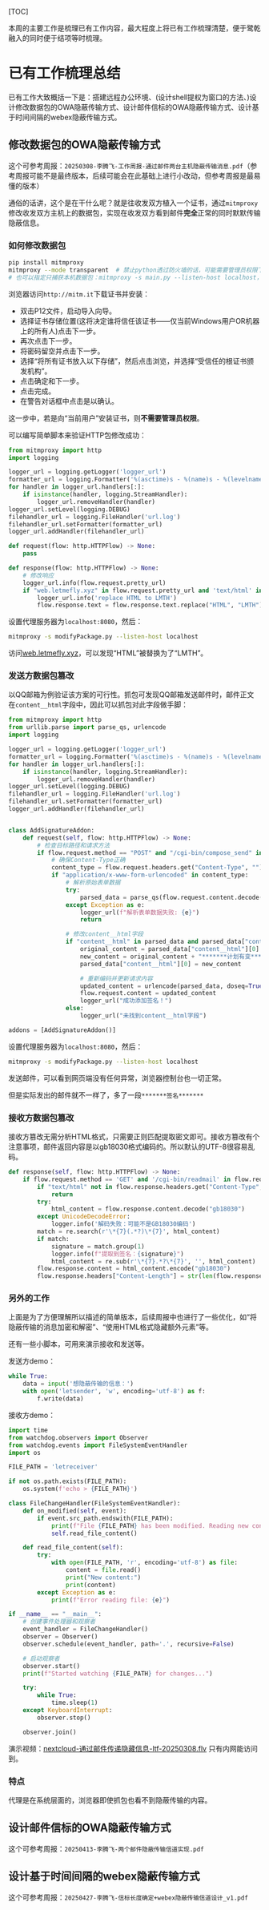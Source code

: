 <!--
 * @Author: LetMeFly
 * @Date: 2025-04-30 19:11:15
 * @LastEditors: LetMeFly.xyz
 * @LastEditTime: 2025-04-30 21:05:20
-->

[TOC]

本周的主要工作是梳理已有工作内容，最大程度上将已有工作梳理清楚，便于鹭乾融入的同时便于结项等时梳理。

# 已有工作梳理总结

已有工作大致概括一下是：搭建远程办公环境、(设计shell提权为窗口的方法、)设计修改数据包的OWA隐蔽传输方式、设计邮件信标的OWA隐蔽传输方式、设计基于时间间隔的webex隐蔽传输方式。

## 修改数据包的OWA隐蔽传输方式

这个可参考周报：`20250308-李腾飞-工作周报-通过邮件两台主机隐蔽传输消息.pdf`（参考周报可能不是最终版本，后续可能会在此基础上进行小改动，但参考周报是最易懂的版本）

通俗的话讲，这个是在干什么呢？就是往收发双方植入一个证书，通过`mitmproxy`修改收发双方主机上的数据包，实现在收发双方看到邮件**完全**正常的同时默默传输隐蔽信息。

### 如何修改数据包

```bash
pip install mitmproxy
mitmproxy --mode transparent  # 禁止python透过防火墙的话，可能需要管理员权限下运行
# 也可以指定只捕获本机数据包：mitmproxy -s main.py --listen-host localhost，这样的话在我笔记本上实测不需要管理员权限
```

浏览器访问`http://mitm.it`下载证书并安装：

+ 双击P12文件，启动导入向导。
+ 选择证书存储位置(这将决定谁将信任该证书——仅当前Windows用户OR机器上的所有人)点击下一步。
+ 再次点击下一步。
+ 将密码留空并点击下一步。
+ 选择“将所有证书放入以下存储”，然后点击浏览，并选择“受信任的根证书颁发机构”。
+ 点击确定和下一步。
+ 点击完成。
+ 在警告对话框中点击是以确认。

这一步中，若是向“当前用户”安装证书，则**不需要管理员权限**。

可以编写简单脚本来验证HTTP包修改成功：

```python
from mitmproxy import http
import logging

logger_url = logging.getLogger('logger_url')
formatter_url = logging.Formatter('%(asctime)s - %(name)s - %(levelname)s - %(message)s')
for handler in logger_url.handlers[:]:
    if isinstance(handler, logging.StreamHandler):
        logger_url.removeHandler(handler)
logger_url.setLevel(logging.DEBUG)
filehandler_url = logging.FileHandler('url.log')
filehandler_url.setFormatter(formatter_url)
logger_url.addHandler(filehandler_url)

def request(flow: http.HTTPFlow) -> None:
    pass

def response(flow: http.HTTPFlow) -> None:
    # 修改响应
    logger_url.info(flow.request.pretty_url)
    if "web.letmefly.xyz" in flow.request.pretty_url and 'text/html' in flow.response.headers.get('content-type', ''):
        logger_url.info('replace HTML to LMTH')
        flow.response.text = flow.response.text.replace("HTML", "LMTH")
```

设置代理服务器为`localhost:8080`，然后：

```bash
mitmproxy -s modifyPackage.py --listen-host localhost
```

访问[web.letmefly.xyz](https://letmefly.xyz/?From=周报-3day4week)，可以发现“HTML”被替换为了“LMTH”。

### 发送方数据包篡改

以QQ邮箱为例验证该方案的可行性。抓包可发现QQ邮箱发送邮件时，邮件正文在`content__html`字段中，因此可以抓包对此字段做手脚：

```python
from mitmproxy import http
from urllib.parse import parse_qs, urlencode
import logging

logger_url = logging.getLogger('logger_url')
formatter_url = logging.Formatter('%(asctime)s - %(name)s - %(levelname)s - %(message)s')
for handler in logger_url.handlers[:]:
    if isinstance(handler, logging.StreamHandler):
        logger_url.removeHandler(handler)
logger_url.setLevel(logging.DEBUG)
filehandler_url = logging.FileHandler('url.log')
filehandler_url.setFormatter(formatter_url)
logger_url.addHandler(filehandler_url)


class AddSignatureAddon:
    def request(self, flow: http.HTTPFlow) -> None:
        # 检查目标路径和请求方法
        if flow.request.method == "POST" and "/cgi-bin/compose_send" in flow.request.url:
            # 确保Content-Type正确
            content_type = flow.request.headers.get("Content-Type", "")
            if "application/x-www-form-urlencoded" in content_type:
                # 解析原始表单数据
                try:
                    parsed_data = parse_qs(flow.request.content.decode("utf-8"))
                except Exception as e:
                    logger_url(f"解析表单数据失败: {e}")
                    return

                # 修改content__html字段
                if "content__html" in parsed_data and parsed_data["content__html"]:
                    original_content = parsed_data["content__html"][0]
                    new_content = original_content + "*******计划有变*******"
                    parsed_data["content__html"][0] = new_content

                    # 重新编码并更新请求内容
                    updated_content = urlencode(parsed_data, doseq=True).encode("utf-8")
                    flow.request.content = updated_content
                    logger_url("成功添加签名！")
                else:
                    logger_url("未找到content__html字段")

addons = [AddSignatureAddon()]
```

设置代理服务器为`localhost:8080`，然后：

```bash
mitmproxy -s modifyPackage.py --listen-host localhost
```

发送邮件，可以看到网页端没有任何异常，浏览器控制台也一切正常。

但是实际发出的邮件就不一样了，多了一段`*******签名*******`

### 接收方数据包篡改

接收方篡改无需分析HTML格式，只需要正则匹配提取密文即可。接收方篡改有个注意事项，邮件返回内容是以gb18030格式编码的。所以默认的UTF-8很容易乱码。


```python
def response(self, flow: http.HTTPFlow) -> None:
    if flow.request.method == 'GET' and '/cgi-bin/readmail' in flow.request.url:
        if "text/html" not in flow.response.headers.get("Content-Type", ""):
            return
        try:
            html_content = flow.response.content.decode("gb18030")
        except UnicodeDecodeError:
            logger.info('解码失败：可能不是GB18030编码')
        match = re.search(r'\*{7}(.*?)\*{7}', html_content)
        if match:
            signature = match.group(1)
            logger.info(f"提取到签名：{signature}")
            html_content = re.sub(r'\*{7}.*?\*{7}', '', html_content)
        flow.response.content = html_content.encode("gb18030")
        flow.response.headers["Content-Length"] = str(len(flow.response.content))
```

### 另外的工作

上面是为了方便理解所以描述的简单版本，后续周报中也进行了一些优化，如“将隐蔽传输的消息加密和解密”、“使用HTML格式隐藏额外元素”等。

还有一些小脚本，可用来演示接收和发送等。


发送方demo：

```python
while True:
    data = input('想隐蔽传输的信息：')
    with open('letsender', 'w', encoding='utf-8') as f:
        f.write(data)
```

接收方demo：

```python
import time
from watchdog.observers import Observer
from watchdog.events import FileSystemEventHandler
import os

FILE_PATH = 'letreceiver'

if not os.path.exists(FILE_PATH):
    os.system(f'echo > {FILE_PATH}')

class FileChangeHandler(FileSystemEventHandler):
    def on_modified(self, event):
        if event.src_path.endswith(FILE_PATH):
            print(f"File {FILE_PATH} has been modified. Reading new content...")
            self.read_file_content()

    def read_file_content(self):
        try:
            with open(FILE_PATH, 'r', encoding='utf-8') as file:
                content = file.read()
                print("New content:")
                print(content)
        except Exception as e:
            print(f"Error reading file: {e}")

if __name__ == "__main__":
    # 创建事件处理器和观察者
    event_handler = FileChangeHandler()
    observer = Observer()
    observer.schedule(event_handler, path='.', recursive=False)

    # 启动观察者
    observer.start()
    print(f"Started watching {FILE_PATH} for changes...")

    try:
        while True:
            time.sleep(1)
    except KeyboardInterrupt:
        observer.stop()

    observer.join()
```

演示视频：[nextcloud-通过邮件传递隐藏信息-ltf-20250308.flv](https://nextcloud.bupt-narc.cn/f/313275)  只有内网能访问到。

### 特点

代理是在系统层面的，浏览器即使抓包也看不到隐蔽传输的内容。

## 设计邮件信标的OWA隐蔽传输方式

这个可参考周报：`20250413-李腾飞-两个邮件隐蔽传输信道实现.pdf`

## 设计基于时间间隔的webex隐蔽传输方式

这个可参考周报：`20250427-李腾飞-信标长度确定+webex隐蔽传输信道设计_v1.pdf`
